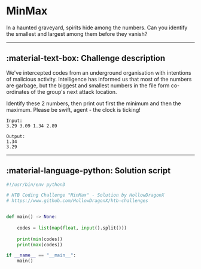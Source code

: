 # MinMax

In a haunted graveyard, spirits hide among the numbers. Can you identify the smallest and largest among them before they vanish?

---

## :material-text-box: Challenge description

 We've intercepted codes from an underground organisation with intentions of malicious activity. Intelligence has informed us that most of the numbers are garbage, but the biggest and smallest numbers in the file form co-ordinates of the group's next attack location.

Identify these 2 numbers, then print out first the minimum and then the maximum. Please be swift, agent - the clock is ticking! 

```
Input:
3.29 3.09 1.34 2.89 
```

```
Output:
1.34
3.29
```

---

## :material-language-python: Solution script

```python
#!/usr/bin/env python3

# HTB Coding Challenge "MinMax" - Solution by HollowDragonX
# https://www.github.com/HollowDragonX/htb-challenges


def main() -> None:
    
    codes = list(map(float, input().split()))
    
    print(min(codes))
    print(max(codes))

if __name__ == "__main__":
    main()
```